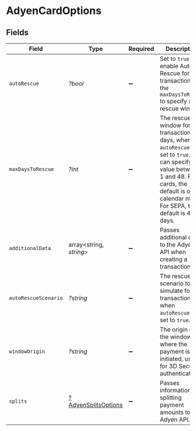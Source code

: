 # AdyenCardOptions


## Fields

| Field                                                                                                                                                                                                       | Type                                                                                                                                                                                                        | Required                                                                                                                                                                                                    | Description                                                                                                                                                                                                 | Example                                                                                                                                                                                                     |
| ----------------------------------------------------------------------------------------------------------------------------------------------------------------------------------------------------------- | ----------------------------------------------------------------------------------------------------------------------------------------------------------------------------------------------------------- | ----------------------------------------------------------------------------------------------------------------------------------------------------------------------------------------------------------- | ----------------------------------------------------------------------------------------------------------------------------------------------------------------------------------------------------------- | ----------------------------------------------------------------------------------------------------------------------------------------------------------------------------------------------------------- |
| `autoRescue`                                                                                                                                                                                                | *?bool*                                                                                                                                                                                                     | :heavy_minus_sign:                                                                                                                                                                                          | Set to `true` to enable Auto Rescue for a transaction. Use the `maxDaysToRescue` to specify a rescue window.                                                                                                | true                                                                                                                                                                                                        |
| `maxDaysToRescue`                                                                                                                                                                                           | *?int*                                                                                                                                                                                                      | :heavy_minus_sign:                                                                                                                                                                                          | The rescue window for a transaction, in days, when `autoRescue` is set to `true`. You can specify a value between 1 and 48. For cards, the default is one calendar month. For SEPA, the default is 42 days. | 20                                                                                                                                                                                                          |
| `additionalData`                                                                                                                                                                                            | array<string, *string*>                                                                                                                                                                                     | :heavy_minus_sign:                                                                                                                                                                                          | Passes additional data to the Adyen API when creating a transaction.                                                                                                                                        | {<br/>"subMerchantID": "12345"<br/>}                                                                                                                                                                        |
| `autoRescueScenario`                                                                                                                                                                                        | *?string*                                                                                                                                                                                                   | :heavy_minus_sign:                                                                                                                                                                                          | The rescue scenario to simulate for a transaction, when `autoRescue` is set to `true`.                                                                                                                      | AutoRescueSuccessfulFirst                                                                                                                                                                                   |
| `windowOrigin`                                                                                                                                                                                              | *?string*                                                                                                                                                                                                   | :heavy_minus_sign:                                                                                                                                                                                          | The origin of the window where the payment is initiated, used for 3D Secure authentication.                                                                                                                 | https://example.com                                                                                                                                                                                         |
| `splits`                                                                                                                                                                                                    | [?AdyenSplitsOptions](./AdyenSplitsOptions.md)                                                                                                                                                              | :heavy_minus_sign:                                                                                                                                                                                          | Passes information of splitting payment amounts to the Adyen API.                                                                                                                                           |                                                                                                                                                                                                             |